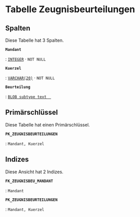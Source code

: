 # Tabelle **Zeugnisbeurteilungen**



## Spalten

Diese Tabelle hat 3 Spalten.

**`Mandant`**

:   [`INTEGER`](https://firebirdsql.org/file/documentation/html/en/refdocs/fblangref40/firebird-40-language-reference.html#fblangref40-datatypes-inttypes) · `NOT NULL`

    

**`Kuerzel`**

:   [`VARCHAR(20)`](https://firebirdsql.org/file/documentation/html/en/refdocs/fblangref40/firebird-40-language-reference.html#fblangref40-datatypes-chartypes) · `NOT NULL`

    

**`Beurteilung`**

:   [`BLOB subtype text  `](https://firebirdsql.org/file/documentation/html/en/refdocs/fblangref40/firebird-40-language-reference.html#fblangref40-datatypes-bnrytypes)

    

## Primärschlüssel

Diese Tabelle hat einen Primärschlüssel.

**`PK_ZEUGNISBEURTEILUNGEN`**

:   `Mandant, Kuerzel`

    

## Indizes

Diese Ansicht hat 2 Indizes.

**`FK_ZEUGNISBEU_MANDANT`**

:   `Mandant`

    

**`PK_ZEUGNISBEURTEILUNGEN`**

:   `Mandant, Kuerzel`

    
